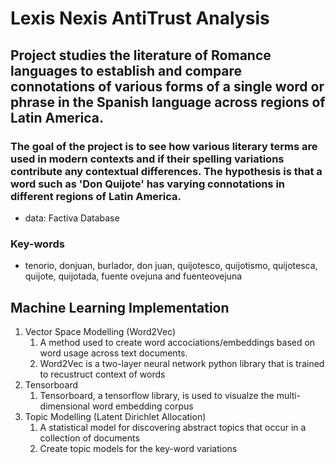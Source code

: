 ﻿# Lexis Nexis AntiTrust Analysis   

## Project studies the literature of Romance languages to establish and compare connotations of various forms of a single word or phrase in the Spanish language across regions of Latin America.
### The goal of the project is to see how various literary terms are used in modern contexts and if their spelling variations contribute any contextual differences. The hypothesis is that a word such as 'Don Quijote' has varying connotations in different regions of Latin America.
* data: Factiva Database

### Key-words
* tenorio, donjuan, burlador, don juan, quijotesco, quijotismo, quijotesca, quijote, quijotada, fuente ovejuna and fuenteovejuna
## Machine Learning Implementation

1. Vector Space Modelling (Word2Vec)
	1. A method used to create word accociations/embeddings based on word usage across text documents.
	2. Word2Vec is a two-layer neural network python library that is trained to recustruct context of words  
2. Tensorboard
	1. Tensorboard, a tensorflow library, is used to visualze the multi-dimensional word embedding corpus
3. Topic Modelling (Latent Dirichlet Allocation)
	1. A statistical model for discovering abstract topics that occur in a collection of documents
	2. Create topic models for the key-word variations